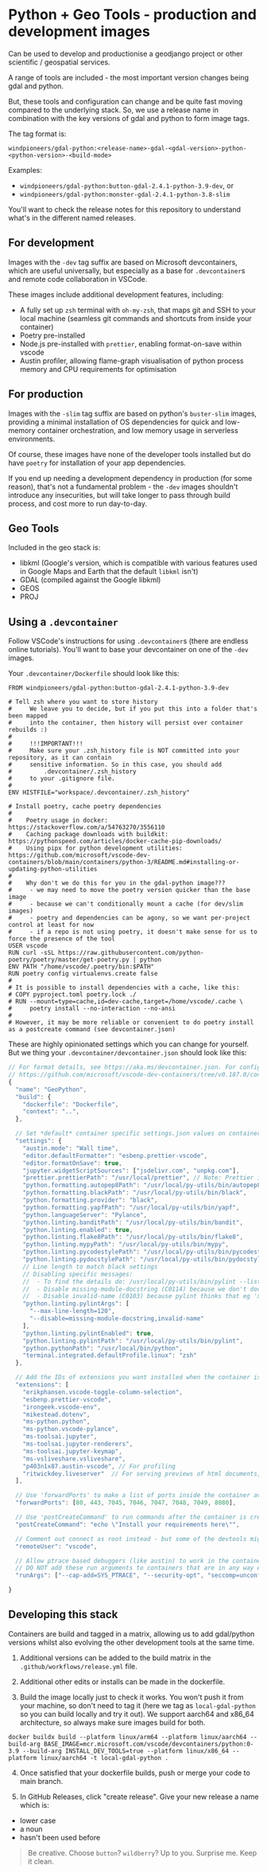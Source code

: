 # Python + Geo Tools - production and development images

Can be used to develop and productionise a geodjango project or other scientific / geospatial services.

A range of tools are included - the most important version changes being gdal and python.

But, these tools and configuration can change and be quite fast moving compared to the underlying stack.
So, we use a release name in combination with the key versions of gdal and python to form image tags.

The tag format is:

```
windpioneers/gdal-python:<release-name>-gdal-<gdal-version>-python-<python-version>-<build-mode>
```

Examples:

- `windpioneers/gdal-python:button-gdal-2.4.1-python-3.9-dev`, or
- `windpioneers/gdal-python:monster-gdal-2.4.1-python-3.8-slim`

You'll want to check the release notes for this repository to understand what's in the different named releases.

## For development

Images with the `-dev` tag suffix are based on Microsoft devcontainers, which are useful universally, but especially as a base for `.devcontainer`s and remote code collaboration in VSCode.

These images include additional development features, including:

- A fully set up `zsh` terminal with `oh-my-zsh`, that maps git and SSH to your local machine (seamless git commands and shortcuts from inside your container)
- Poetry pre-installed
- Node.js pre-installed with `prettier`, enabling format-on-save within vscode
- Austin profiler, allowing flame-graph visualisation of python process memory and CPU requirements for optimisation

## For production

Images with the `-slim` tag suffix are based on python's `buster-slim` images, providing a minimal installation of OS dependencies for quick and low-memory container orchestration, and low memory usage in serverless environments.

Of course, these images have none of the developer tools installed but do have `poetry` for installation of your app dependencies.

If you end up needing a development dependency in production (for some reason), that's not a fundamental problem - the `-dev` images shouldn't introduce any insecurities, but will take longer to pass through build process, and cost more to run day-to-day.

## Geo Tools

Included in the geo stack is:

- libkml (Google's version, which is compatible with various features used in Google Maps and Earth that the default `libkml` isn't)
- GDAL (compiled against the Google libkml)
- GEOS
- PROJ

## Using a `.devcontainer`

Follow VSCode's instructions for using `.devcontainer`s (there are endless online tutorials). You'll want to base your devcontainer on one of the `-dev` images.

Your `.devcontainer/Dockerfile` should look like this:

```
FROM windpioneers/gdal-python:button-gdal-2.4.1-python-3.9-dev

# Tell zsh where you want to store history
#     We leave you to decide, but if you put this into a folder that's been mapped
#     into the container, then history will persist over container rebuilds :)
#
#     !!!IMPORTANT!!!
#     Make sure your .zsh_history file is NOT committed into your repository, as it can contain
#     sensitive information. So in this case, you should add
#         .devcontainer/.zsh_history
#     to your .gitignore file.
#
ENV HISTFILE="workspace/.devcontainer/.zsh_history"

# Install poetry, cache poetry dependencies
#
#    Poetry usage in docker: https://stackoverflow.com/a/54763270/3556110
#    Caching package downloads with buildkit: https://pythonspeed.com/articles/docker-cache-pip-downloads/
#    Using pipx for python development utilities: https://github.com/microsoft/vscode-dev-containers/blob/main/containers/python-3/README.md#installing-or-updating-python-utilities
#
#    Why don't we do this for you in the gdal-python image???
#     - we may need to move the poetry version quicker than the base image
#     - because we can't conditionally mount a cache (for dev/slim images)
#     - poetry and dependencies can be agony, so we want per-project control at least for now
#     - if a repo is not using poetry, it doesn't make sense for us to force the presence of the tool
USER vscode
RUN curl -sSL https://raw.githubusercontent.com/python-poetry/poetry/master/get-poetry.py | python
ENV PATH "/home/vscode/.poetry/bin:$PATH"
RUN poetry config virtualenvs.create false
#
# It is possible to install dependencies with a cache, like this:
# COPY pyproject.toml poetry.lock ./
# RUN --mount=type=cache,id=dev-cache,target=/home/vscode/.cache \
#     poetry install --no-interaction --no-ansi
#
# However, it may be more reliable or convenient to do poetry install as a postcreate command (see devcontainer.json)
```

These are highly opinionated settings which you can change for yourself. But we thing your `.devcontainer/devcontainer.json` should look like this:

```js
// For format details, see https://aka.ms/devcontainer.json. For config options, see the README at:
// https://github.com/microsoft/vscode-dev-containers/tree/v0.187.0/containers/python-3
{
  "name": "GeoPython",
  "build": {
    "dockerfile": "Dockerfile",
    "context": "..",
  },

  // Set *default* container specific settings.json values on container create.
  "settings": {
    "austin.mode": "Wall time",
    "editor.defaultFormatter": "esbenp.prettier-vscode",
    "editor.formatOnSave": true,
    "jupyter.widgetScriptSources": ["jsdelivr.com", "unpkg.com"],
    "prettier.prettierPath": "/usr/local/prettier", // Note: Prettier is installed (with its requisite installation of node to run it) already, and linked here
    "python.formatting.autopep8Path": "/usr/local/py-utils/bin/autopep8",
    "python.formatting.blackPath": "/usr/local/py-utils/bin/black",
    "python.formatting.provider": "black",
    "python.formatting.yapfPath": "/usr/local/py-utils/bin/yapf",
    "python.languageServer": "Pylance",
    "python.linting.banditPath": "/usr/local/py-utils/bin/bandit",
    "python.linting.enabled": true,
    "python.linting.flake8Path": "/usr/local/py-utils/bin/flake8",
    "python.linting.mypyPath": "/usr/local/py-utils/bin/mypy",
    "python.linting.pycodestylePath": "/usr/local/py-utils/bin/pycodestyle",
    "python.linting.pydocstylePath": "/usr/local/py-utils/bin/pydocstyle",
    // Line length to match black settings
    // Disabling specific messages:
    //  - To find the details do: /usr/local/py-utils/bin/pylint --list-msgs
    //  - Disable missing-module-docstring (C0114) because we don't document modules routinely, just their members
    //  - Disable invalid-name (C0103) because pylint thinks that eg 'x', 'df', 'np' are invalid due to their lengths
    "python.linting.pylintArgs": [
      "--max-line-length=120",
      "--disable=missing-module-docstring,invalid-name"
    ],
    "python.linting.pylintEnabled": true,
    "python.linting.pylintPath": "/usr/local/py-utils/bin/pylint",
    "python.pythonPath": "/usr/local/bin/python",
    "terminal.integrated.defaultProfile.linux": "zsh"
  },

  // Add the IDs of extensions you want installed when the container is created.
  "extensions": [
    "erikphansen.vscode-toggle-column-selection",
    "esbenp.prettier-vscode",
    "irongeek.vscode-env",
    "mikestead.dotenv",
    "ms-python.python",
    "ms-python.vscode-pylance",
    "ms-toolsai.jupyter",
    "ms-toolsai.jupyter-renderers",
    "ms-toolsai.jupyter-keymap",
    "ms-vsliveshare.vsliveshare",
    "p403n1x87.austin-vscode", // For profiling
    "ritwickdey.liveserver"  // For serving previews of html documents, e.g. those generated by sphinx
  ],

  // Use 'forwardPorts' to make a list of ports inside the container available locally.
  "forwardPorts": [80, 443, 7045, 7046, 7047, 7048, 7049, 8080],

  // Use 'postCreateCommand' to run commands after the container is created.
  "postCreateCommand": "echo \"Install your requirements here\"",

  // Comment out connect as root instead - but some of the devtools might stop working! More info: https://aka.ms/vscode-remote/containers/non-root.
  "remoteUser": "vscode",

  // Allow ptrace based debuggers (like austin) to work in the container
  // DO NOT add these run arguments to containers that are in any way exposed to external users or the internet
  "runArgs": ["--cap-add=SYS_PTRACE", "--security-opt", "seccomp=unconfined"]

}
```

## Developing this stack

Containers are build and tagged in a matrix, allowing us to add gdal/python versions whilst also evolving the other development tools at the same time.

1. Additional versions can be added to the build matrix in the `.github/workflows/release.yml` file.

2. Additional other edits or installs can be made in the dockerfile.

3. Build the image locally just to check it works. You won't push it from your machine, so don't need to tag it (here we tag as `local-gdal-python` so you can build locally and try it out). We support aarch64 and x86_64 architecture, so always make sure images build for both.

```
docker buildx build --platform linux/arm64 --platform linux/aarch64 --build-arg BASE_IMAGE=mcr.microsoft.com/vscode/devcontainers/python:0-3.9 --build-arg INSTALL_DEV_TOOLS=true --platform linux/x86_64 --platform linux/aarch64 -t local-gdal-python .
```

4. Once satisfied that your dockerfile builds, push or merge your code to main branch.

5. In GitHub Releases, click "create release". Give your new release a name which is:

- lower case
- a noun
- hasn't been used before

> Be creative. Choose `button`? `wildberry`? Up to you. Surprise me. Keep it clean.
